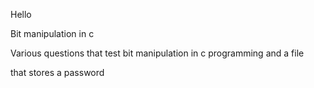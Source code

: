 Hello

Bit manipulation in c

Various questions that test bit manipulation in c programming and a file

that stores a password

